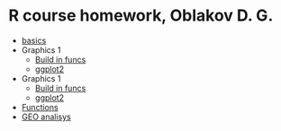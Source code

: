 # R course homework, Oblakov D. G. 

- [basics](basics_1.R)
- Graphics 1
  - [Build in funcs](base_graphics_1_base_funcs.R)
  - [ggplot2](base_graphics_1_ggplot2.R)
- Graphics 1
  - [Build in funcs](base_graphics_2_base_funcs.R)
  - [ggplot2](base_graphics_2_ggplot2.R)
- [Functions](functions.R)
- [GEO analisys](geo_dataset_analisys.r)